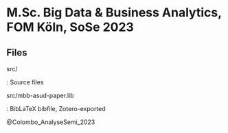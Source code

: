 # M.Sc. Big Data & Business Analytics, FOM Köln, SoSe 2023

## Files

src/

:   Source files

src/mbb-asud-paper.lib

:   BibLaTeX bibfile, Zotero-exported


@Colombo_AnalyseSemi_2023